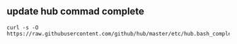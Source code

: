 ## update hub commad complete

```console
curl -s -O https://raw.githubusercontent.com/github/hub/master/etc/hub.bash_completion.sh
```
